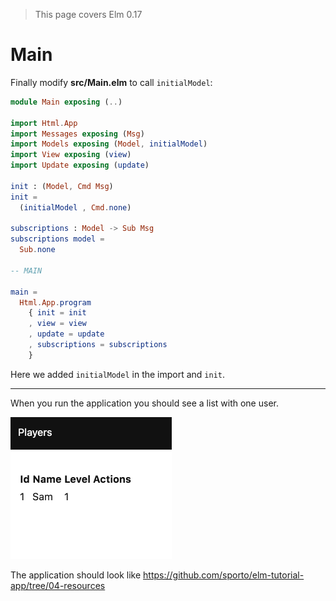 > This page covers Elm 0.17

# Main

Finally modify __src/Main.elm__ to call `initialModel`:

```elm
module Main exposing (..)

import Html.App
import Messages exposing (Msg)
import Models exposing (Model, initialModel)
import View exposing (view)
import Update exposing (update)

init : (Model, Cmd Msg)
init =
  (initialModel , Cmd.none)

subscriptions : Model -> Sub Msg
subscriptions model =
  Sub.none

-- MAIN

main =
  Html.App.program
    { init = init
    , view = view
    , update = update
    , subscriptions = subscriptions
    }
```

Here we added `initialModel` in the import and `init`.

---

When you run the application you should see a list with one user.

![Screenshot](screenshot.png)

The application should look like <https://github.com/sporto/elm-tutorial-app/tree/04-resources>

